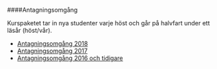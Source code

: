 ####Antagningsomgång

Kurspaketet tar in nya studenter varje höst och går på halvfart under ett läsår (höst/vår).

* [Antagningsomgång 2018](./2018)
* [Antagningsomgång 2017](./2017)
* [Antagningsomgång 2016 och tidigare](./2016)
